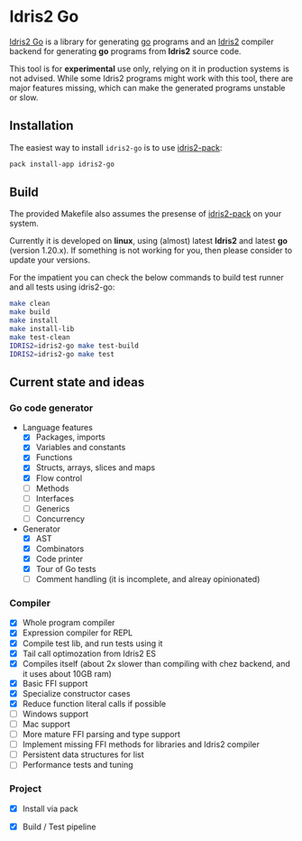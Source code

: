 # Idris2 Go

[Idris2 Go](https://github.com/kbertalan/idris2-go) is a library for generating [go](https://go.dev) programs and an [Idris2](https://idris-lang.org) compiler backend for generating __go__ programs from __Idris2__ source code.

This tool is for __experimental__ use only, relying on it in production systems is not advised.
While some Idris2 programs might work with this tool, there are major features missing, which can make the generated programs unstable or slow.

## Installation

The easiest way to install `idris2-go` is to use [idris2-pack](https://github.com/stefan-hoeck/idris2-pack):

```sh
pack install-app idris2-go
```

## Build

The provided Makefile also assumes the presense of [idris2-pack](https://github.com/stefan-hoeck/idris2-pack) on your system.

Currently it is developed on __linux__, using (almost) latest __Idris2__ and latest __go__ (version 1.20.x). If something is not working for you, then please consider to update your versions.

For the impatient you can check the below commands to build test runner and all tests using idris2-go:

```sh
make clean
make build
make install
make install-lib
make test-clean
IDRIS2=idris2-go make test-build
IDRIS2=idris2-go make test
```

## Current state and ideas

### Go code generator

- Language features
  - [x] Packages, imports
  - [x] Variables and constants
  - [x] Functions
  - [x] Structs, arrays, slices and maps
  - [x] Flow control
  - [ ] Methods
  - [ ] Interfaces
  - [ ] Generics
  - [ ] Concurrency
- Generator
  - [x] AST
  - [x] Combinators
  - [x] Code printer
  - [x] Tour of Go tests
  - [ ] Comment handling (it is incomplete, and alreay opinionated)

### Compiler

- [x] Whole program compiler
- [x] Expression compiler for REPL
- [x] Compile test lib, and run tests using it
- [x] Tail call optimozation from Idris2 ES
- [x] Compiles itself (about 2x slower than compiling with chez backend, and it uses about 10GB ram)
- [x] Basic FFI support
- [x] Specialize constructor cases
- [x] Reduce function literal calls if possible
- [ ] Windows support
- [ ] Mac support
- [ ] More mature FFI parsing and type support
- [ ] Implement missing FFI methods for libraries and Idris2 compiler
- [ ] Persistent data structures for list
- [ ] Performance tests and tuning

### Project

- [x] Install via pack
- [x] Build / Test pipeline

